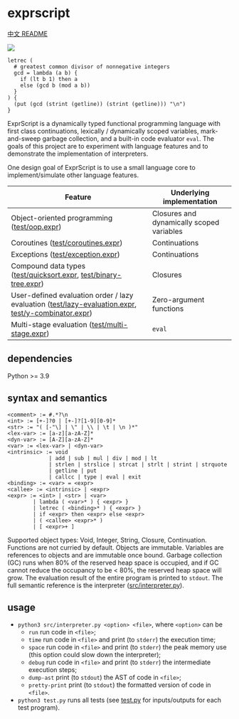 # exprscript

[中文 README](README-CN.md)

![](https://github.com/sdingcn/expr/actions/workflows/auto-test.yml/badge.svg)

```
letrec (
  # greatest common divisor of nonnegative integers
  gcd = lambda (a b) {
    if (lt b 1) then a
    else (gcd b (mod a b))
  }
) {
  (put (gcd (strint (getline)) (strint (getline))) "\n")
}
```

ExprScript is a dynamically typed functional programming language with first class continuations,
lexically / dynamically scoped variables, mark-and-sweep garbage collection,
and a built-in code evaluator `eval`.
The goals of this project are to experiment with language features
and to demonstrate the implementation of interpreters.

One design goal of ExprScript is to use a small language core
to implement/simulate other language features.

| Feature | Underlying implementation |
| --- | --- |
| Object-oriented programming ([test/oop.expr](test/oop.expr)) | Closures and dynamically scoped variables |
| Coroutines ([test/coroutines.expr](test/coroutines.expr)) | Continuations |
| Exceptions ([test/exception.expr](test/exception.expr)) | Continuations |
| Compound data types ([test/quicksort.expr](test/quicksort.expr), [test/binary-tree.expr](test/binary-tree.expr)) | Closures |
| User-defined evaluation order / lazy evaluation ([test/lazy-evaluation.expr](test/lazy-evaluation.expr), [test/y-combinator.expr](test/y-combinator.expr)) | Zero-argument functions |
| Multi-stage evaluation ([test/multi-stage.expr](test/multi-stage.expr)) | `eval` |

## dependencies

Python >= 3.9

## syntax and semantics

```
<comment> := #.*?\n
<int> := [+-]?0 | [+-]?[1-9][0-9]*
<str> := "( [-"\] | \" | \\ | \t | \n )*"
<lex-var> := [a-z][a-zA-Z]*
<dyn-var> := [A-Z][a-zA-Z]*
<var> := <lex-var> | <dyn-var>
<intrinsic> := void
             | add | sub | mul | div | mod | lt
             | strlen | strslice | strcat | strlt | strint | strquote
             | getline | put
             | callcc | type | eval | exit
<binding> := <var> = <expr>
<callee> := <intrinsic> | <expr>
<expr> := <int> | <str> | <var>
        | lambda ( <var>* ) { <expr> }
        | letrec ( <binding>* ) { <expr> }
        | if <expr> then <expr> else <expr>
        | ( <callee> <expr>* )
        | [ <expr>+ ]
```

Supported object types: Void, Integer, String, Closure, Continuation.
Functions are not curried by default.
Objects are immutable.
Variables are references to objects and are immutable once bound.
Garbage collection (GC) runs when 80% of the reserved heap space is occupied,
and if GC cannot reduce the occupancy to be < 80%, the reserved heap space will grow.
The evaluation result of the entire program is printed to `stdout`.
The full semantic reference is the interpreter ([src/interpreter.py](src/interpreter.py)).

## usage

+ `python3 src/interpreter.py <option> <file>`, where `<option>` can be
  - `run` run code in `<file>`;
  - `time` run code in `<file>` and print (to `stderr`) the execution time;
  - `space` run code in `<file>` and print (to `stderr`) the peak memory use (this option could slow down the interpreter);
  - `debug` run code in `<file>` and print (to `stderr`) the intermediate execution steps;
  - `dump-ast` print (to `stdout`) the AST of code in `<file>`;
  - `pretty-print` print (to `stdout`) the formatted version of code in `<file>`.
+ `python3 test.py` runs all tests (see [test.py](test.py) for inputs/outputs for each test program).
